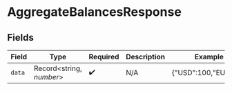 # AggregateBalancesResponse


## Fields

| Field                    | Type                     | Required                 | Description              | Example                  |
| ------------------------ | ------------------------ | ------------------------ | ------------------------ | ------------------------ |
| `data`                   | Record<string, *number*> | :heavy_check_mark:       | N/A                      | {"USD":100,"EUR":12}     |